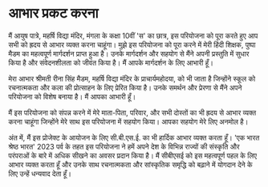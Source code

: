 # आभार प्रकट करना

मैं आयुष पात्रे, महर्षि विद्या मंदिर, मंगला के कक्षा 10वीं 'स' का छात्र, इस परियोजना को पूरा करते हुए आप सभी को ह्रदय से आभार व्यक्त करना चाहूंगा। मुझे इस परियोजना को पूरा करने में मेरी हिंदी शिक्षक, पुष्पा मैडम का महत्वपूर्ण मार्गदर्शन प्राप्त हुआ है। उनके मार्गदर्शन और सहयोग से मैंने अपनी प्रस्तुति में सुधार किया है और संवेदनशीलता को जीवंत किया है। मैं आपके मार्गदर्शन के लिए आभारी हूँ।

मेरा आभार श्रीमती रीना सिंह मैडम, महर्षि विद्या मंदिर के प्राचार्यमहोदया, को भी जाता है जिन्होंने स्कूल को रचनात्मकता और कला की प्रोत्साहन के लिए प्रेरित किया है। उनके समर्थन और प्रेरणा से मैंने अपने परियोजना को विशेष बनाया है। मैं आपका आभारी हूँ।

मैं इस परियोजना को संपन्न करने में मेरे माता-पिता, परिवार, और सभी दोस्तों का भी ह्रदय से आभार व्यक्त करना चाहूंगा जिन्होंने मेरे साथ इस परियोजना में सहयोग किया। आपका सहयोग मेरे लिए अनमोल है।

अंत में, मैं इस प्रोजेक्ट के आयोजन के लिए सी.बी.एस.ई. का भी हार्दिक आभार व्यक्त करता हूँ। 'एक भारत श्रेष्ठ भारत' 2023 पर्व के तहत इस परियोजना ने हमें अपने देश के विभिन्न राज्यों की संस्कृति और परंपराओं के बारे में अधिक सीखने का अवसर प्रदान किया है। मैं सीबीएसई को इस महत्वपूर्ण पहल के लिए आभार व्यक्त करता हूँ और उनके साथ रचनात्मकता और सांस्कृतिक समृद्धि को बढ़ाने में योगदान देने के लिए उन्हें धन्यवाद देता हूँ।
